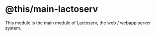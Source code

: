 @this/main-lactoserv
====================

This module is the main module of Lactoserv, the web / webapp server system.
